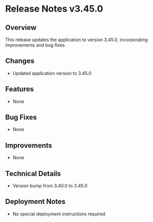 # Release Notes v3.45.0

## Overview
This release updates the application to version 3.45.0, incorporating improvements and bug fixes.

## Changes
- Updated application version to 3.45.0

## Features
- None

## Bug Fixes
- None

## Improvements
- None

## Technical Details
- Version bump from 3.40.0 to 3.45.0

## Deployment Notes
- No special deployment instructions required